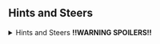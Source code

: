 ## Hints and Steers

<details>

<summary>Hints and Steers <b>!!WARNING SPOILERS!!</b></summary>

<details> <!-- Start of flag 1 -->
    <summary><b>Flag 1</b> (<i>click to expand</i>)</summary>
    <!-- have to be followed by an empty line! -->

Three hints available for this flag
<details> <!-- Start of hint 1 -->
    <summary><b>Hint 1</b></summary>
    <!-- have to be followed by an empty line! -->
    
This is the hint
 1. list
 1. with
    1. nested
    1. items
        ```java
        // including code
        ```
    1. blocks
 1. and continued non-nested

</details>
</details>
</details>